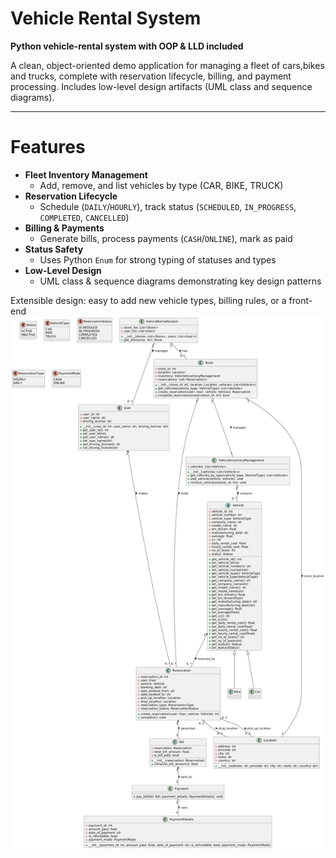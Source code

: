 # Vehicle Rental System

**Python vehicle-rental system with OOP & LLD included**

A clean, object-oriented demo application for managing a fleet of cars,bikes and trucks, complete with reservation lifecycle, billing, and payment processing. Includes low-level design artifacts (UML class and sequence diagrams).

---


# Features

- **Fleet Inventory Management**  
  - Add, remove, and list vehicles by type (CAR, BIKE, TRUCK)  
- **Reservation Lifecycle**  
  - Schedule (`DAILY`/`HOURLY`), track status (`SCHEDULED`, `IN_PROGRESS`, `COMPLETED`, `CANCELLED`)  
- **Billing & Payments**  
  - Generate bills, process payments (`CASH`/`ONLINE`), mark as paid  
- **Status Safety**  
  - Uses Python `Enum` for strong typing of statuses and types  
- **Low-Level Design**  
  - UML class & sequence diagrams demonstrating key design patterns  


Extensible design: easy to add new vehicle types, billing rules, or a front-end
![UML](UML_CAR_RENTAL.png)
